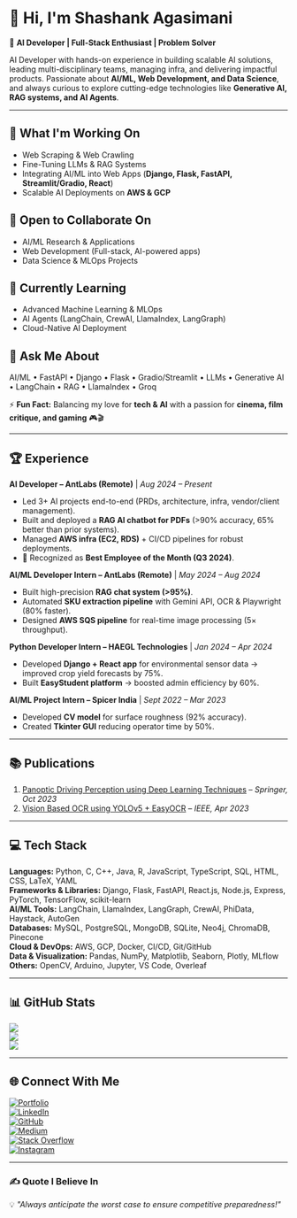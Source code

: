 # 👋 Hi, I'm Shashank Agasimani  

🚀 **AI Developer | Full-Stack Enthusiast | Problem Solver**  

AI Developer with hands-on experience in building scalable AI solutions, leading multi-disciplinary teams, managing infra, and delivering impactful products. Passionate about **AI/ML, Web Development, and Data Science**, and always curious to explore cutting-edge technologies like **Generative AI, RAG systems, and AI Agents**.  

---

## 🔭 What I'm Working On  
- Web Scraping & Web Crawling  
- Fine-Tuning LLMs & RAG Systems  
- Integrating AI/ML into Web Apps (**Django, Flask, FastAPI, Streamlit/Gradio, React**)  
- Scalable AI Deployments on **AWS & GCP**  

## 👯 Open to Collaborate On  
- AI/ML Research & Applications  
- Web Development (Full-stack, AI-powered apps)  
- Data Science & MLOps Projects  

## 🌱 Currently Learning  
- Advanced Machine Learning & MLOps  
- AI Agents (LangChain, CrewAI, LlamaIndex, LangGraph)  
- Cloud-Native AI Deployment  

## 💬 Ask Me About  
AI/ML • FastAPI • Django • Flask • Gradio/Streamlit • LLMs • Generative AI • LangChain • RAG • LlamaIndex • Groq  

⚡ **Fun Fact:** Balancing my love for **tech & AI** with a passion for **cinema, film critique, and gaming** 🎮🎬  

---

## 🏆 Experience  

**AI Developer – AntLabs (Remote)** | *Aug 2024 – Present*  
- Led 3+ AI projects end-to-end (PRDs, architecture, infra, vendor/client management).  
- Built and deployed a **RAG AI chatbot for PDFs** (>90% accuracy, 65% better than prior systems).  
- Managed **AWS infra (EC2, RDS)** + CI/CD pipelines for robust deployments.  
- 🏅 Recognized as **Best Employee of the Month (Q3 2024)**.  

**AI/ML Developer Intern – AntLabs (Remote)** | *May 2024 – Aug 2024*  
- Built high-precision **RAG chat system (>95%)**.  
- Automated **SKU extraction pipeline** with Gemini API, OCR & Playwright (80% faster).  
- Designed **AWS SQS pipeline** for real-time image processing (5× throughput).  

**Python Developer Intern – HAEGL Technologies** | *Jan 2024 – Apr 2024*  
- Developed **Django + React app** for environmental sensor data → improved crop yield forecasts by 75%.  
- Built **EasyStudent platform** → boosted admin efficiency by 60%.  

**AI/ML Project Intern – Spicer India** | *Sept 2022 – Mar 2023*  
- Developed **CV model** for surface roughness (92% accuracy).  
- Created **Tkinter GUI** reducing operator time by 50%.  

---

## 📚 Publications  
1. [Panoptic Driving Perception using Deep Learning Techniques](https://link.springer.com/chapter/10.1007/978-981-99-5792-7_12) – *Springer, Oct 2023*  
2. [Vision Based OCR using YOLOv5 + EasyOCR](https://ieeexplore.ieee.org/document/10126305/) – *IEEE, Apr 2023*  

---

## 💻 Tech Stack  

**Languages:** Python, C, C++, Java, R, JavaScript, TypeScript, SQL, HTML, CSS, LaTeX, YAML  
**Frameworks & Libraries:** Django, Flask, FastAPI, React.js, Node.js, Express, PyTorch, TensorFlow, scikit-learn  
**AI/ML Tools:** LangChain, LlamaIndex, LangGraph, CrewAI, PhiData, Haystack, AutoGen  
**Databases:** MySQL, PostgreSQL, MongoDB, SQLite, Neo4j, ChromaDB, Pinecone  
**Cloud & DevOps:** AWS, GCP, Docker, CI/CD, Git/GitHub  
**Data & Visualization:** Pandas, NumPy, Matplotlib, Seaborn, Plotly, MLflow  
**Others:** OpenCV, Arduino, Jupyter, VS Code, Overleaf  

---

## 📊 GitHub Stats  
![](https://github-readme-stats.vercel.app/api?username=styloo007&theme=dracula&hide_border=false&include_all_commits=true&count_private=true)  
![](https://github-readme-streak-stats.herokuapp.com/?user=styloo007&theme=dracula&hide_border=false)  
![](https://github-readme-stats.vercel.app/api/top-langs/?username=styloo007&theme=dracula&hide_border=false&layout=compact)  

---

## 🌐 Connect With Me  
[![Portfolio](https://img.shields.io/badge/Portfolio-%23000000.svg?style=for-the-badge&logo=firefox&logoColor=#FF7139)](http://styloo007.pythonanywhere.com/)  
[![LinkedIn](https://img.shields.io/badge/LinkedIn-%230077B5.svg?logo=linkedin&logoColor=white)](https://linkedin.com/in/shashankagasimani)  
[![GitHub](https://img.shields.io/badge/github-%23121011.svg?style=for-the-badge&logo=github&logoColor=white)](https://github.com/styloo007)  
[![Medium](https://img.shields.io/badge/Medium-12100E?logo=medium&logoColor=white)](https://medium.com/@styloo007)  
[![Stack Overflow](https://img.shields.io/badge/-Stackoverflow-FE7A16?logo=stack-overflow&logoColor=white)](https://stackoverflow.com/users/20140839/styloo007)  
[![Instagram](https://img.shields.io/badge/Instagram-%23E4405F.svg?logo=Instagram&logoColor=white)](https://instagram.com/the.shashank.redemption)  

---

### ✍️ Quote I Believe In  
💡 *"Always anticipate the worst case to ensure competitive preparedness!"*  
